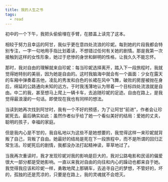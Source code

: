 ```yaml
---
title: 我的人生之书
tags:
  - read
---
```




初中的一个下午，我把头偷偷埋在手臂，在膝盖上读完了这本。

相较于努力且幸运的阿甘，我似乎更在意四处流浪的珍妮。每到她的片段我都会特别专注，一字一句地用手指比划着读，不想错过任何有关她的剧情。那是我第一次接触到这样的女性形象，她过于悲惨的身世和鲜明的性格，让我久久不能忘怀。

那时，我对自由的理解就来自珍妮：每当珍妮选择离开，踏入下一段旅程时，我就觉得她特别的美丽，因为她是自由的。这时我脑海中就会有一个画面：少女在露天的车厢中弹奏着吉他，凌乱的秀发和白色的长裙在风中飞舞，破败的房屋被抛在身后，绵延的公路通向未知的远方。于时我浅薄地认为带着一个目标四处流浪就是自由。中二的我，甚至想马上爬上一辆卡车，去追随珍妮的足迹。自由在路上，是我觉得最浪漫的一句话。即使现在我也有同样的想法。

当读到她再次找到阿甘时，我有一个不好的预感，为了让阿甘“前进”，作者会让珍妮死去。最后确实如此：虽然作者似乎给了她一个看似美好的结局：爱她的丈夫，聪明的孩子，幸福的家庭。

但是我内心是不甘的，我自私地以为这些不是她想要的，我觉得这样一来珍妮就背叛了自己，背叛了自由。她最好的结局是死在下一段旅程中，而不是所谓的回归正常生活。珍妮死后的剧情，我都没办法打起精神读，草草地过了。

当我再次重读时，我才发现珍妮对我的影响是巨大的，我对公路电影和民谣的偏爱很大一部分都是受她影响。一直以来我对自由的向往和内心的躁动也都来自于她。我觉得我应该和珍妮一样，勇敢地爬上那辆车，去追寻自己的梦想，不管好的，坏的，孤独的还是荒凉的，只要是在路上，我的灵魂就不会熄灭。
